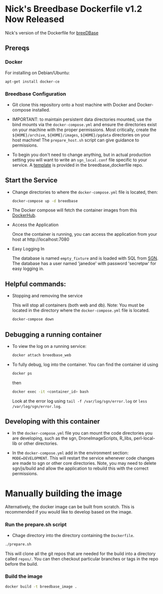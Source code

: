 # Nick's Breedbase Dockerfile v1.2 Now Released

Nick's version of the Dockerfile for [breeDBase](https://github.com/solgenomics/sgn)

## Prereqs

### Docker
For installing on Debian/Ubuntu:

```bash
apt-get install docker-ce
```

### Breedbase Configuration

- Git clone this repository onto a host machine with Docker and Docker-compose installed.

- IMPORTANT: to maintain persistent data directories mounted, use the bind mounts via the `docker-compose.yml` and ensure the directories exist on your machine with the proper permissions. Most critically, create the `${HOME}/archive`, `${HOME}/images`, `${HOME}/pgdata` directories on your host machine! The `prepare_host.sh` script can give guidance to permissions.

- To begin you don't need to change anything, but in actual production setting you will want to write an `sgn_local.conf` file specific to your service. A [template](./sgn_local_docker.conf) is provided in the breedbase_dockerfile repo.

## Start the Service

- Change directories to where the `docker-compose.yml` file is located, then:

    ```bash
    docker-compose up -d breedbase
    ```

- The Docker compose will fetch the container images from this [DockerHub](https://hub.docker.com/repository/docker/nmorales3142/nicksbreedbase).

- Access the Application

    Once the container is running, you can access the application from your host at http://localhost:7080

- Easy Logging In

    The database is named `empty_fixture` and is loaded with SQL from [SGN](https://github.com/solgenomics/sgn/blob/master/t/data/fixture/empty_fixture.sql).
    The database has a user named 'janedoe' with password 'secretpw' for easy logging in.

## Helpful commands:

- Stopping and removing the service

    This will stop all containers (both web and db). Note: You must be located in the directory where the `docker-compose.yml` file is located.

    ```bash
    docker-compose down
    ```

## Debugging a running container

- To view the log on a running service:

    ```bash
    docker attach breedbase_web
    ```

- To fully debug, log into the container. You can find the container id using

    ```bash
    docker ps
    ```

    then
    ```bash
    docker exec -it <container_id> bash
    ```

    Look at the error log using `tail -f /var/log/sgn/error.log` or `less /var/log/sgn/error.log`.

## Developing with this container

- In the `docker-compose.yml` file you can mount the code directories you are developing, such as the sgn, DroneImageScripts, R_libs, perl-local-lib or other directories.

- In the `docker-compose.yml` add in the environment section: `MODE=DEVELOPMENT`. This will restart the service whenever code changes are made to sgn or other core directories. Note, you may need to delete sgn/js/build and allow the application to rebuild this with the correct permissions.

# Manually building the image

Alternatively, the docker image can be built from scratch. This is recommended if you would like to develop based on the image.

### Run the prepare.sh script

- Chage directory into the directory containing the `Dockerfile`.

```bash
./prepare.sh
```

This will clone all the git repos that are needed for the build into a directory called `repos/`.
You can then checkout particular branches or tags in the repo before the build.

### Build the image

```bash
docker build -t breedbase_image .
```
